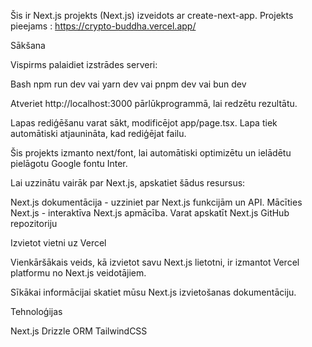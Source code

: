 Šis ir Next.js projekts (Next.js) izveidots ar create-next-app.
Projekts pieejams : https://crypto-buddha.vercel.app/

Sākšana

Vispirms palaidiet izstrādes serveri:

Bash
npm run dev
vai 
yarn dev
 vai
pnpm dev
 vai
bun dev

Atveriet http://localhost:3000 pārlūkprogrammā, lai redzētu rezultātu.

Lapas rediģēšanu varat sākt, modificējot app/page.tsx. Lapa tiek automātiski atjaunināta, kad rediģējat failu.

Šis projekts izmanto next/font, lai automātiski optimizētu un ielādētu pielāgotu Google fontu Inter.


Lai uzzinātu vairāk par Next.js, apskatiet šādus resursus:

Next.js dokumentācija - uzziniet par Next.js funkcijām un API.
Mācīties Next.js - interaktīva Next.js apmācība.
Varat apskatīt Next.js GitHub repozitoriju 

Izvietot vietni uz Vercel

Vienkāršākais veids, kā izvietot savu Next.js lietotni, ir izmantot Vercel platformu no Next.js veidotājiem.

 Sīkākai informācijai skatiet mūsu Next.js izvietošanas dokumentāciju.

Tehnoloģijas

Next.js
Drizzle ORM
TailwindCSS
